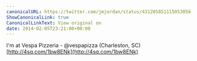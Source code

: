 ```yaml
---
canonicalURL: https://twitter.com/jmjordan/status/431205851115053056
ShowCanonicalLink: true
CanonicalLinkText: View original on
date: 2014-02-05T23:21:00+00:00
---
```

I'm at Vespa Pizzeria - @vespapizza (Charleston, SC) [http://4sq.com/1bw8ENk](http://4sq.com/1bw8ENk)